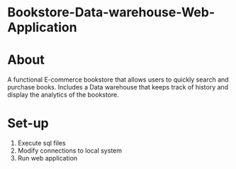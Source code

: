# Bookstore-Data-warehouse-Web-Application #
# About #
A functional E-commerce bookstore that allows users to quickly search and purchase books.
Includes a Data warehouse that keeps track of history and display the analytics of the bookstore.

# Set-up #
1. Execute sql files
2. Modify connections to local system
3. Run web application


